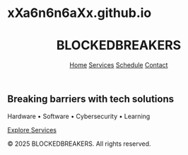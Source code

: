# xXa6n6n6aXx.github.io
<!DOCTYPE html>
<html lang="en">
<head>
  <meta charset="UTF-8">
  <meta name="viewport" content="width=device-width, initial-scale=1.0">
  <title>BLOCKEDBREAKERS</title>
  <link rel="stylesheet" href="style.css">
</head>
<body>
  <header>
    <h1>BLOCKEDBREAKERS</h1>
    <nav>
      <a href="index.html">Home</a>
      <a href="services.html">Services</a>
      <a href="schedule.html">Schedule</a>
      <a href="contact.html">Contact</a>
    </nav>
  </header>

  <section class="hero">
    <h2>Breaking barriers with tech solutions</h2>
    <p>Hardware • Software • Cybersecurity • Learning</p>
    <a class="cta" href="services.html">Explore Services</a>
  </section>

  <footer>
    <p>© 2025 BLOCKEDBREAKERS. All rights reserved.</p>
  </footer>
</body>
</html>
